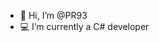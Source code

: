 - 👋 Hi, I’m @PR93
- :computer: I’m currently a C# developer 
  
  
    
    
      
     
          
   
     
        
         
   
    
  
